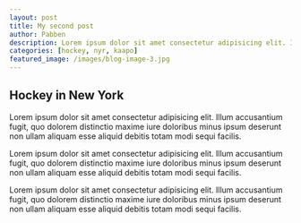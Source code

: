 ```yaml
---
layout: post
title: My second post
author: Pabben
description: Lorem ipsum dolor sit amet consectetur adipisicing elit. Illum accusantium fugit, quo dolorem distinctio maxime iure doloribus minus. 
categories: [hockey, nyr, kaapo] 
featured_image: /images/blog-image-3.jpg
---
```


## Hockey in New York

Lorem ipsum dolor sit amet consectetur adipisicing elit. Illum accusantium fugit, quo dolorem distinctio maxime iure doloribus minus ipsum deserunt non ullam aliquam esse aliquid debitis totam modi sequi facilis.

Lorem ipsum dolor sit amet consectetur adipisicing elit. Illum accusantium fugit, quo dolorem distinctio maxime iure doloribus minus ipsum deserunt non ullam aliquam esse aliquid debitis totam modi sequi facilis.

Lorem ipsum dolor sit amet consectetur adipisicing elit. Illum accusantium fugit, quo dolorem distinctio maxime iure doloribus minus ipsum deserunt non ullam aliquam esse aliquid debitis totam modi sequi facilis.